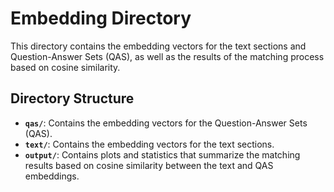 # Embedding Directory

This directory contains the embedding vectors for the text sections and Question-Answer Sets (QAS), as well as the results of the matching process based on cosine similarity.

## Directory Structure

- **`qas/`**: Contains the embedding vectors for the Question-Answer Sets (QAS).
- **`text/`**: Contains the embedding vectors for the text sections.
- **`output/`**: Contains plots and statistics that summarize the matching results based on cosine similarity between the text and QAS embeddings.
